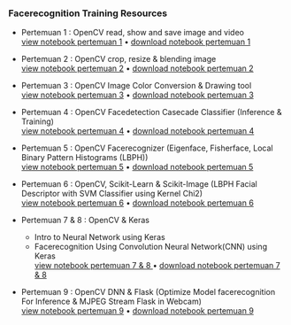 ### Facerecognition Training Resources

- Pertemuan 1 : OpenCV read, show and save image and video <br>
[view notebook pertemuan 1](https://github.com/Muhammad-Yunus/Materi-Training/blob/main/C.%20Facerecognition/pertemuan_1/OpenCV%20-%20Part%201.ipynb) • [download notebook pertemuan 1](https://github.com/Muhammad-Yunus/Materi-Training/raw/main/C.%20Facerecognition/pertemuan_1/pertemuan_1.zip)

- Pertemuan 2 : OpenCV crop, resize & blending image <br>
[view notebook pertemuan 2](https://github.com/Muhammad-Yunus/Materi-Training/blob/main/C.%20Facerecognition/pertemuan_2/OpenCV%20-%20Part%202.ipynb) • [download notebook pertemuan 2](https://github.com/Muhammad-Yunus/Materi-Training/raw/main/C.%20Facerecognition/pertemuan_2/pertemuan_2.zip)

- Pertemuan 3 : OpenCV Image Color Conversion & Drawing tool <br>
[view notebook pertemuan 3](https://github.com/Muhammad-Yunus/Materi-Training/blob/main/C.%20Facerecognition/pertemuan_3/pertemuan%203.ipynb) • [download notebook pertemuan 3](https://github.com/Muhammad-Yunus/Materi-Training/raw/main/C.%20Facerecognition/pertemuan_3/pertemuan_3.zip)

- Pertemuan 4 : OpenCV Facedetection Casecade Classifier (Inference & Training) <br>
[view notebook pertemuan 4](https://github.com/Muhammad-Yunus/Materi-Training/blob/main/C.%20Facerecognition/pertemuan_4/Pertemuan%204.ipynb) • [download notebook pertemuan 4](https://github.com/Muhammad-Yunus/Materi-Training/raw/main/C.%20Facerecognition/pertemuan_4/pertemuan_4.zip)

- Pertemuan 5 : OpenCV Facerecognizer (Eigenface, Fisherface, Local Binary Pattern Histograms (LBPH)) <br>
[view notebook pertemuan 5](https://github.com/Muhammad-Yunus/Materi-Training/blob/main/C.%20Facerecognition/pertemuan_5/Pertemuan%205.ipynb) • [download notebook pertemuan 5](https://github.com/Muhammad-Yunus/Materi-Training/raw/main/C.%20Facerecognition/pertemuan_5/pertemuan_5.zip)

- Pertemuan 6 : OpenCV, Scikit-Learn & Scikit-Image (LBPH Facial Descriptor with SVM Classifier using Kernel Chi2) <br>
[view notebook pertemuan 6](https://github.com/Muhammad-Yunus/Materi-Training/blob/main/C.%20Facerecognition/pertemuan_6/pertemuan%206.ipynb) • [download notebook pertemuan 6](https://github.com/Muhammad-Yunus/Materi-Training/blob/main/C.%20Facerecognition/pertemuan_6/pertemuan_6.zip)

- Pertemuan 7 & 8 : OpenCV & Keras 
  - Intro to Neural Network using Keras
  - Facerecognition Using Convolution Neural Network(CNN) using Keras <br>
[view notebook pertemuan 7 & 8 ](https://github.com/Muhammad-Yunus/Materi-Training/blob/main/C.%20Facerecognition/pertemuan_7/2.%20Implementasi%20Neural%20Network.ipynb) • [download notebook pertemuan 7 & 8](https://github.com/Muhammad-Yunus/Materi-Training/raw/main/C.%20Facerecognition/pertemuan_7/pertemuan_7.zip)

- Pertemuan 9 : OpenCV DNN & Flask (Optimize Model facerecognition For Inference & MJPEG Stream Flask in Webcam) <br>
[view notebook pertemuan 9](https://github.com/Muhammad-Yunus/Materi-Training/blob/main/C.%20Facerecognition/pertemuan_9/pertemuan_9.ipynb) • [download notebook pertemuan 9](https://github.com/Muhammad-Yunus/Materi-Training/raw/main/C.%20Facerecognition/pertemuan_9/pertemuan_9.zip)
